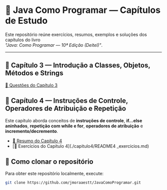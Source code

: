 # 📘 Java Como Programar — Capítulos de Estudo

Este repositório reúne exercícios, resumos, exemplos e soluções dos capítulos do livro  
*"Java: Como Programar — 10ª Edição (Deitel)"*.

---

## 📙 Capítulo 3 — Introdução a Classes, Objetos, Métodos e Strings
[📄 Questões do Capítulo 3](./capitulo3/README3.md)

## 📘 Capítulo 4 — Instruções de Controle, Operadores de Atribuição e Repetição

Este capítulo aborda conceitos de **instruções de controle**, **if...else aninhados**, **repetição com while e for**, **operadores de atribuição** e **incremento/decremento**.

- [📄 Resumo do Capítulo 4](./capitulo4/README4.md)  
- [📝 Exercícios do Capítulo 4](./capitulo4/README4 _exercicios.md)



## 🚀 Como clonar o repositório

Para obter este repositório localmente, execute:

```bash
git clone https://github.com/jmoraaestt/JavaComoProgramar.git
